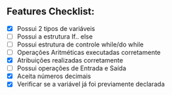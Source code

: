 ## Features Checklist:
- [x] Possui 2 tipos de variáveis
- [ ] Possui a estrutura If.. else
- [ ] Possui estrutura de controle while/do while
- [ ] Operações Aritméticas executadas corretamente
- [x] Atribuições realizadas corretamente
- [ ] Possui operações de Entrada e Saída
- [x] Aceita números decimais
- [x] Verificar se a variável já foi previamente declarada
